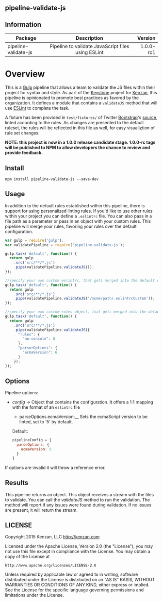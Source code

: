 ## pipeline-validate-js


## Information

| Package       | Description   | Version|
| ------------- |:-------------:| -----:|
| pipeline-validate-js| Pipeline to validate JavaScript files using ESLint | 1.0.0-rc1 |

# Overview
This is a [Gulp][] pipeline that allows a team to validate the JS files within their project for syntax and style. As 
part of the [Keystone][] project for [Kenzan][], this pipeline is opinionated to promote best practices as favored by 
the organization. It defines a module that contains a `validateJS` method that will use [ESLint][] to complete the 
task.

A fixture has been provided in `test/fixtures/` of Twitter [Bootstrap][]'s [source][], linted according to the rules.
As changes are presented to the default ruleset, the rules will be reflected in this file as well, for easy 
visualiztion of rule set changes.

[Gulp]: http://gulpjs.com/
[Keystone]: https://github.com/kenzanlabs/keystone
[Kenzan]: http://kenzan.com/
[ESLint]: http://eslint.org/
[Bootstrap]: http://getbootstrap.com/
[source]: https://github.com/twbs/bootstrap/blob/v3.3.6/dist/js/bootstrap.js

**NOTE: this project is now in a 1.0.0 release candidate stage.  1.0.0-rc tags will be published to NPM to allow 
developers the chance to review and provide feedback.**

## Install

`npm install pipeline-validate-js --save-dev`

## Usage
In addition to the default rules established within this pipeline, there is support for using personalized linting rules. If you'd like to use other rules within your project you can define a `.eslintrc` file. You can also pass in a file path as a parameter or pass in an object with your custom rules.  This pipeline will merge your rules, favoring your rules over the default configuration.

```javascript
var gulp = require('gulp');
var validatePipeline = require('pipeline-validate-js');

gulp.task('default', function() {
  return gulp
    .src('src/**/*.js')
    .pipe(validatePipeline.validateJS());
});

//specify your own custom eslintrc, that gets merged into the default config
gulp.task('default', function() {
  return gulp
    .src('src/**/*.js')
    .pipe(validatePipeline.validateJS('/some/path/.eslintrcCustom'));
});

//specify your own custom rules object, that gets merged into the default config
gulp.task('default', function() {
  return gulp
    .src('src/**/*.js')
    .pipe(validatePipeline.validateJS({
      "rules": {
        "no-console": 0
      },
      "parserOptions": {
        "ecmaVersion": 6
      }
    });
});
```

## Options

Pipeline options:
* _config_ -> Object that contains the configuration.  It offers a 1:1 mapping with the format of an `eslintrc` file

    + parseOptions.ecmaVersion:__ Sets the ecmaScript version to be linted, set to '5' by default.


  Default:
  ```javascript
  pipelineConfig = {
    parseOptions: {
      ecmaVersion: 5
    }
  }
  ```

If options are invalid it will throw a reference error.

## Results

This pipeline returns an object. This object receives a stream with the files to validate. You can call the _validateJS_
method to run the validation. The method will report if any issues were found during validation. If no issues are
present, it will return the stream.

## LICENSE
Copyright 2015 Kenzan, LLC <http://kenzan.com>

Licensed under the Apache License, Version 2.0 (the "License");
you may not use this file except in compliance with the License.
You may obtain a copy of the License at

    http://www.apache.org/licenses/LICENSE-2.0

Unless required by applicable law or agreed to in writing, software
distributed under the License is distributed on an "AS IS" BASIS,
WITHOUT WARRANTIES OR CONDITIONS OF ANY KIND, either express or implied.
See the License for the specific language governing permissions and
limitations under the License.